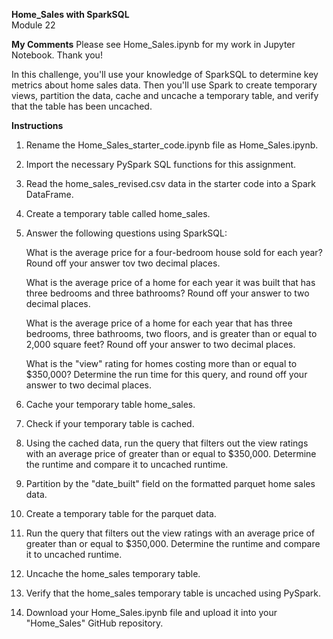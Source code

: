 **Home_Sales with SparkSQL**  
Module 22

**My Comments**
Please see Home_Sales.ipynb for my work in Jupyter Notebook. Thank you!

In this challenge, you'll use your knowledge of SparkSQL to determine key metrics about home
sales data. Then you'll use Spark to create temporary views, partition the data, cache and
uncache a temporary table, and verify that the table has been uncached.

**Instructions**

1. Rename the Home_Sales_starter_code.ipynb file as Home_Sales.ipynb.

2. Import the necessary PySpark SQL functions for this assignment.

3. Read the home_sales_revised.csv data in the starter code into a Spark DataFrame.

4. Create a temporary table called home_sales.

5. Answer the following questions using SparkSQL:

    What is the average price for a four-bedroom house sold for each year? Round off your answer
    tov two decimal places.

    What is the average price of a home for each year it was built that has three bedrooms and
    three bathrooms? Round off your answer to two decimal places.

    What is the average price of a home for each year that has three bedrooms, three bathrooms,
    two floors, and is greater than or equal to 2,000 square feet? Round off your answer to two
    decimal places.

    What is the "view" rating for homes costing more than or equal to $350,000? Determine the run
    time for this query, and round off your answer to two decimal places.
    
6. Cache your temporary table home_sales.

7. Check if your temporary table is cached.

8. Using the cached data, run the query that filters out the view ratings with an average price
   of greater than or equal to $350,000. Determine the runtime and compare it to uncached runtime.

9. Partition by the "date_built" field on the formatted parquet home sales data.

10. Create a temporary table for the parquet data.

11. Run the query that filters out the view ratings with an average price of greater than or equal to $350,000. Determine the runtime and compare it to uncached runtime.

12. Uncache the home_sales temporary table.

13. Verify that the home_sales temporary table is uncached using PySpark.

14. Download your Home_Sales.ipynb file and upload it into your "Home_Sales" GitHub repository.

